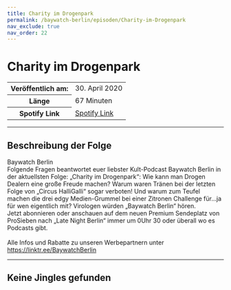 ```yaml
---
title: Charity im Drogenpark
permalink: /baywatch-berlin/episoden/Charity-im-Drogenpark
nav_exclude: true
nav_order: 22
---
```


# Charity im Drogenpark
<table class="resp-table dcf-table dcf-table-responsive dcf-table-bordered dcf-table-striped dcf-w-100%">
                    <tbody>
                        <tr>
                            <th scope="row">Veröffentlich am:</th>
                            <td data-label="Veröffentlich am:">30. April 2020</td>
                        </tr>
                        <tr>
                            <th scope="row">Länge </th>
                            <td data-label="Länge ">67 Minuten</td>
                        </tr><tr>
                                <th scope="row">Spotify Link</th>
                                <td data-label="Spotify Link"><a href="https://open.spotify.com/episode/4AtcEEjBfgGR4BekSNlvWX">Spotify Link</a></td>
                            </tr></tbody>
                </table>

***

## Beschreibung der Folge

<div>
Baywatch Berlin <br> Folgende Fragen beantwortet euer liebster Kult-Podcast Baywatch Berlin in der aktuellsten Folge: „Charity im Drogenpark“: Wie kann man Drogen Dealern eine große Freude machen? Warum waren Tränen bei der letzten Folge von „Circus HalliGalli“ sogar verboten! Und warum zum Teufel machen die drei edgy Medien-Grummel bei einer Zitronen Challenge für...ja für wen eigentlich mit? Virologen würden „Baywatch Berlin“ hören.  <br> Jetzt abonnieren oder anschauen auf dem neuen Premium Sendeplatz von ProSieben nach „Late Night Berlin“ immer um 0Uhr 30 oder überall wo es Podcasts gibt. <br>  <br> Alle Infos und Rabatte zu unseren Werbepartnern unter <a href="https://linktr.ee/BaywatchBerlin">https://linktr.ee/BaywatchBerlin</a>  
</div>

***

## Keine Jingles gefunden
